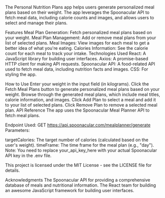 The Personal Nutrition Plans app helps users generate personalized meal plans based on their weight. The app leverages the Spoonacular API to fetch meal data, including calorie counts and images, and allows users to select and manage their plans.

Features
Meal Plan Generation: Fetch personalized meal plans based on your weight.
Meal Plan Management: Add or remove meal plans from your list of selected plans.
Meal Images: View images for each meal to get a better idea of what you're eating.
Calories Information: See the calorie count for each meal to track your intake.
Technologies Used
React: A JavaScript library for building user interfaces.
Axios: A promise-based HTTP client for making API requests.
Spoonacular API: A food-related API used to fetch meal data, including nutrition facts and images.
CSS: For styling the app.

How to Use
Enter your weight in the input field (in kilograms).
Click the Fetch Meal Plans button to generate personalized meal plans based on your weight.
Browse through the generated meal plans, which include meal titles, calorie information, and images.
Click Add Plan to select a meal and add it to your list of selected plans.
Click Remove Plan to remove a selected meal plan.
API Reference
The app uses the Spoonacular Meal Planner API to fetch meal plans.

Endpoint Used:
GET https://api.spoonacular.com/mealplanner/generate
Parameters:

targetCalories: The target number of calories (calculated based on the user's weight).
timeFrame: The time frame for the meal plan (e.g., "day").
Note: You need to replace your_api_key_here with your actual Spoonacular API key in the .env file.


This project is licensed under the MIT License - see the LICENSE file for details.

Acknowledgments
The Spoonacular API for providing a comprehensive database of meals and nutritional information.
The React team for building an awesome JavaScript framework for building user interfaces.
